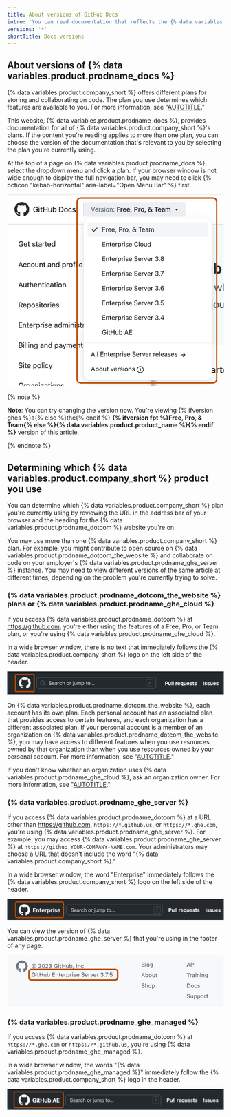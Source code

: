 ```yaml
---
title: About versions of GitHub Docs
intro: 'You can read documentation that reflects the {% data variables.product.company_short %} product you''re currently using.'
versions: '*'
shortTitle: Docs versions
---
```


## About versions of {% data variables.product.prodname_docs %}

{% data variables.product.company_short %} offers different plans for storing and collaborating on code. The plan you use determines which features are available to you. For more information, see "[AUTOTITLE](/get-started/learning-about-github/githubs-plans)."

This website, {% data variables.product.prodname_docs %}, provides documentation for all of {% data variables.product.company_short %}'s plans. If the content you're reading applies to more than one plan, you can choose the version of the documentation that's relevant to you by selecting the plan you're currently using.

At the top of a page on {% data variables.product.prodname_docs %}, select the dropdown menu and click a plan. If your browser window is not wide enough to display the full navigation bar, you may need to click {% octicon "kebab-horizontal" aria-label="Open Menu Bar" %} first.

![Screenshot of the header of {% data variables.product.prodname_docs %}. The "Version" dropdown menu is expanded and highlighted with an orange outline.](/assets/images/help/docs/version-picker.png)

{% note %}

**Note**: You can try changing the version now. You're viewing {% ifversion ghes %}a{% else %}the{% endif %} **{% ifversion fpt %}Free, Pro, & Team{% else %}{% data variables.product.product_name %}{% endif %}** version of this article.

{% endnote %}

## Determining which {% data variables.product.company_short %} product you use

You can determine which {% data variables.product.company_short %} plan you're currently using by reviewing the URL in the address bar of your browser and the heading for the {% data variables.product.prodname_dotcom %} website you're on.

You may use more than one {% data variables.product.company_short %} plan. For example, you might contribute to open source on {% data variables.product.prodname_dotcom_the_website %} and collaborate on code on your employer's {% data variables.product.prodname_ghe_server %} instance. You may need to view different versions of the same article at different times, depending on the problem you're currently trying to solve.

### {% data variables.product.prodname_dotcom_the_website %} plans or {% data variables.product.prodname_ghe_cloud %}

If you access {% data variables.product.prodname_dotcom %} at https://github.com, you're either using the features of a Free, Pro, or Team plan, or you're using {% data variables.product.prodname_ghe_cloud %}.

In a wide browser window, there is no text that immediately follows the {% data variables.product.company_short %} logo on the left side of the header.

![Screenshot of the header of any page on {% data variables.product.prodname_dotcom %}. The {% data variables.product.prodname_dotcom %} logo is highlighted with an orange outline.](/assets/images/help/docs/header-dotcom.png)

On {% data variables.product.prodname_dotcom_the_website %}, each account has its own plan. Each personal account has an associated plan that provides access to certain features, and each organization has a different associated plan. If your personal account is a member of an organization on {% data variables.product.prodname_dotcom_the_website %}, you may have access to different features when you use resources owned by that organization than when you use resources owned by your personal account. For more information, see "[AUTOTITLE](/get-started/learning-about-github/types-of-github-accounts)."

If you don't know whether an organization uses {% data variables.product.prodname_ghe_cloud %}, ask an organization owner. For more information, see "[AUTOTITLE](/account-and-profile/setting-up-and-managing-your-personal-account-on-github/managing-your-membership-in-organizations/viewing-peoples-roles-in-an-organization)."

### {% data variables.product.prodname_ghe_server %}

If you access {% data variables.product.prodname_dotcom %} at a URL other than https://github.com, `https://*.github.us`, or `https://*.ghe.com`, you're using {% data variables.product.prodname_ghe_server %}. For example, you may access {% data variables.product.prodname_ghe_server %} at `https://github.YOUR-COMPANY-NAME.com`. Your administrators may choose a URL that doesn't include the word "{% data variables.product.company_short %}."

In a wide browser window, the word "Enterprise" immediately follows the {% data variables.product.company_short %} logo on the left side of the header.

![Screenshot of the header of any page on {% data variables.product.prodname_dotcom %}. The {% data variables.product.prodname_dotcom %} logo and "{% data variables.product.prodname_ghe_managed %}" are highlighted with an orange outline.](/assets/images/help/docs/header-ghes.png)

You can view the version of {% data variables.product.prodname_ghe_server %} that you're using in the footer of any page.

![Screenshot of the footer of {% data variables.product.prodname_ghe_server %}. "{% data variables.product.prodname_ghe_server %} 3.7.5" is highlighted with an orange outline.](/assets/images/help/docs/ghes-version-in-footer.png)

### {% data variables.product.prodname_ghe_managed %}

If you access {% data variables.product.prodname_dotcom %} at `https://*.ghe.com` or `https://*.github.us`, you're using {% data variables.product.prodname_ghe_managed %}.

In a wide browser window, the words "{% data variables.product.prodname_ghe_managed %}" immediately follow the {% data variables.product.company_short %} logo in the header.

![Screenshot of the header of any page on {% data variables.product.prodname_dotcom %}. The {% data variables.product.prodname_dotcom %} logo and "Enterprise" are highlighted with an orange outline.](/assets/images/help/docs/header-ghae.png)

